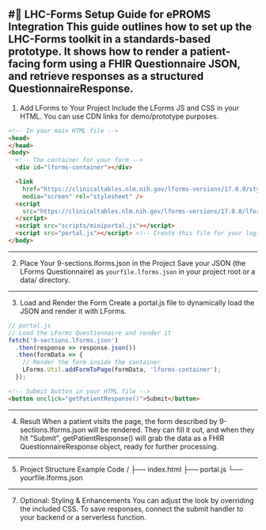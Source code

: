 #🧩 LHC-Forms Setup Guide for ePROMS Integration
This guide outlines how to set up the LHC-Forms toolkit in a standards-based prototype. It shows how to render a patient-facing form using a FHIR Questionnaire JSON, and retrieve responses as a structured QuestionnaireResponse.
---
1. Add LForms to Your Project
Include the LForms JS and CSS in your HTML.
You can use CDN links for demo/prototype purposes.

```html
<!-- In your main HTML file -->
<head>
</head>
<body>
  <!-- The container for your form -->
  <div id="lforms-container"></div>

  <link
    href="https://clinicaltables.nlm.nih.gov/lforms-versions/17.0.0/styles/lforms.min.css"
    media="screen" rel="stylesheet" />
  <script
    src="https://clinicaltables.nlm.nih.gov/lforms-versions/17.0.0/lforms.min.js">
  </script>
  <script src="scripts/miniportal.js"></script>
  <script src="portal.js"></script> <!-- Create this file for your logic -->
</body>
```

---
2. Place Your 9-sections.lforms.json in the Project
Save your JSON (the LForms Questionnaire) as `yourfile.lforms.json` in your project root or a data/ directory.
---
3. Load and Render the Form
Create a portal.js file to dynamically load the JSON and render it with LForms.

```js
// portal.js
// Load the LForms Questionnaire and render it
fetch('9-sections.lforms.json')
  .then(response => response.json())
  .then(formData => {
    // Render the form inside the container
    LForms.Util.addFormToPage(formData, 'lforms-container');
  });
```

```html
<!-- Submit button in your HTML file -->
<button onclick="getPatientResponse()">Submit</button>
```

---
4. Result
When a patient visits the page, the form described by 9-sections.lforms.json will be rendered.
They can fill it out, and when they hit "Submit", getPatientResponse() will grab the data as a FHIR QuestionnaireResponse object, ready for further processing.
---
5. Project Structure Example
Code
/
├── index.html
├── portal.js
└── yourfile.lforms.json
---
7. Optional: Styling & Enhancements
You can adjust the look by overriding the included CSS.
To save responses, connect the submit handler to your backend or a serverless function.
